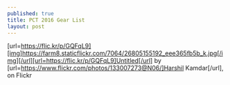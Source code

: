 ```yaml
---
published: true
title: PCT 2016 Gear List
layout: post
---
```

<script src="https://lighterpack.com/e/itu1k"></script><div id="itu1k"></div>

[url=https://flic.kr/p/GQFqL9][img]https://farm8.staticflickr.com/7064/26805155192_eee365fb5b_k.jpg[/img][/url][url=https://flic.kr/p/GQFqL9]Untitled[/url] by [url=https://www.flickr.com/photos/133007273@N06/]Harshil Kamdar[/url], on Flickr